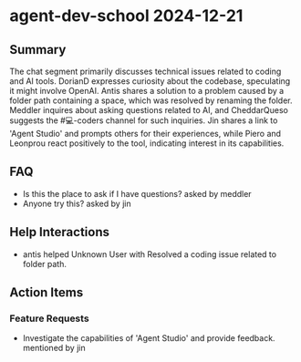 # agent-dev-school 2024-12-21

## Summary
The chat segment primarily discusses technical issues related to coding and AI tools. DorianD expresses curiosity about the codebase, speculating it might involve OpenAI. Antis shares a solution to a problem caused by a folder path containing a space, which was resolved by renaming the folder. Meddler inquires about asking questions related to AI, and CheddarQueso suggests the #💻-coders channel for such inquiries. Jin shares a link to 'Agent Studio' and prompts others for their experiences, while Piero and Leonprou react positively to the tool, indicating interest in its capabilities.

## FAQ
- Is this the place to ask if I have questions? asked by meddler
- Anyone try this? asked by jin

## Help Interactions
- antis helped Unknown User with Resolved a coding issue related to folder path.

## Action Items

### Feature Requests
- Investigate the capabilities of 'Agent Studio' and provide feedback. mentioned by jin